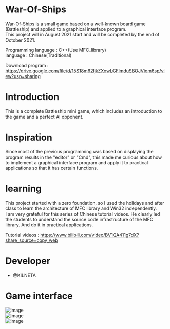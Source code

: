 # War-Of-Ships
War-Of-Ships is a small game based on a well-known board game (Battleship) and applied to a graphical interface program.  
This project will in August 2021 start  and will be completed by the end of October 2021.  
  
Programming language : C++(Use MFC_library)  
language : Chinese(Traditional)  
  
Download program : https://drive.google.com/file/d/15S18m62IjkZXowLGFlmduSBOJViom6sp/view?usp=sharing  
  
# Introduction  
This is a complete Battleship mini game, which includes an introduction to the game and a perfect AI opponent.  
  
# Inspiration  
Since most of the previous programming was based on displaying the program results in the "editor" or "Cmd", this made me curious about how to implement a graphical interface program and apply it to practical applications so that it has certain functions.  
  
# learning 
This project started with a zero foundation, so I used the holidays and after class to learn the architecture of MFC library and Win32 independently.  
I am very grateful for this series of Chinese tutorial videos. He clearly led the students to understand the source code infrastructure of the MFC library. And do it in practical applications.  
  
Tutorial videos : https://www.bilibili.com/video/BV1QA411g7dX?share_source=copy_web  
  
# Developer
* @KILNETA  
  
# Game interface  
![image](https://user-images.githubusercontent.com/47145154/148564807-4a9704b2-c8b8-4ead-b124-6c5aad0a33bd.png)  
![image](https://user-images.githubusercontent.com/47145154/148564899-c0c2f18a-7019-4c15-8af8-cef5341dac5c.png)  
![image](https://user-images.githubusercontent.com/47145154/148564922-d78fc1c5-b84b-4bf7-87f6-758e1eb6712a.png)  
